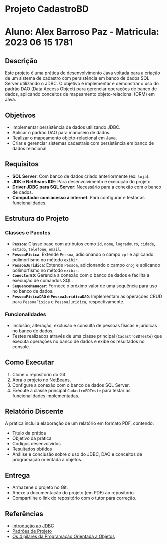 # Projeto CadastroBD

# Aluno: Alex Barroso Paz  - Matricula: 2023 06 15 1781 


## Descrição

Este projeto é uma prática de desenvolvimento Java voltada para a criação de um sistema de cadastro com persistência em banco de dados SQL Server utilizando o JDBC. O objetivo é implementar e demonstrar o uso do padrão DAO (Data Access Object) para gerenciar operações de banco de dados, aplicando conceitos de mapeamento objeto-relacional (ORM) em Java.

## Objetivos

- Implementar persistência de dados utilizando JDBC.
- Aplicar o padrão DAO para manuseio de dados.
- Realizar o mapeamento objeto-relacional em Java.
- Criar e gerenciar sistemas cadastrais com persistência em banco de dados relacional.

## Requisitos

- **SQL Server**: Com banco de dados criado anteriormente (ex: `loja`).
- **JDK e NetBeans IDE**: Para desenvolvimento e execução do projeto.
- **Driver JDBC para SQL Server**: Necessário para a conexão com o banco de dados.
- **Computador com acesso à internet**: Para configurar e testar as funcionalidades.

## Estrutura do Projeto

### Classes e Pacotes

- **`Pessoa`**: Classe base com atributos como `id`, `nome`, `logradouro`, `cidade`, `estado`, `telefone`, `email`.
- **`PessoaFisica`**: Extende `Pessoa`, adicionando o campo `cpf` e aplicando polimorfismo no método `exibir`.
- **`PessoaJuridica`**: Extende `Pessoa`, adicionando o campo `cnpj` e aplicando polimorfismo no método `exibir`.
- **`ConectorBD`**: Gerencia a conexão com o banco de dados e facilita a execução de comandos SQL.
- **`SequenceManager`**: Fornece o próximo valor de uma sequência para uso no banco de dados.
- **`PessoaFisicaDAO` e `PessoaJuridicaDAO`**: Implementam as operações CRUD para `PessoaFisica` e `PessoaJuridica`, respectivamente.

### Funcionalidades

- Inclusão, alteração, exclusão e consulta de pessoas físicas e jurídicas no banco de dados.
- Testes realizados através de uma classe principal (`CadastroBDTeste`) que executa operações no banco de dados e exibe os resultados no console.

## Como Executar

1. Clone o repositório do Git.
2. Abra o projeto no NetBeans.
3. Configure a conexão com o banco de dados SQL Server.
4. Execute a classe principal `CadastroBDTeste` para testar as funcionalidades implementadas.

## Relatório Discente

A prática inclui a elaboração de um relatório em formato PDF, contendo:

- Título da prática
- Objetivo da prática
- Códigos desenvolvidos
- Resultados obtidos
- Análise e conclusão sobre o uso do JDBC, DAO e conceitos de programação orientada a objetos.

## Entrega

- Armazene o projeto no Git.
- Anexe a documentação do projeto (em PDF) ao repositório.
- Compartilhe o link do repositório com o tutor para correção.

## Referências

- [Introdução ao JDBC](https://www.devmedia.com.br/jdbc-tutorial/6638)
- [Padrões de Projeto](https://refactoring.guru/pt-br/design-patterns)
- [Os 4 pilares da Programação Orientada a Objetos](https://www.devmedia.com.br/os-4-pilares-da-programacao-orientada-a-objetos/9264)

